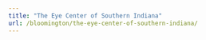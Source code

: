 ```yaml
---
title: "The Eye Center of Southern Indiana"
url: /bloomington/the-eye-center-of-southern-indiana/
---
```

